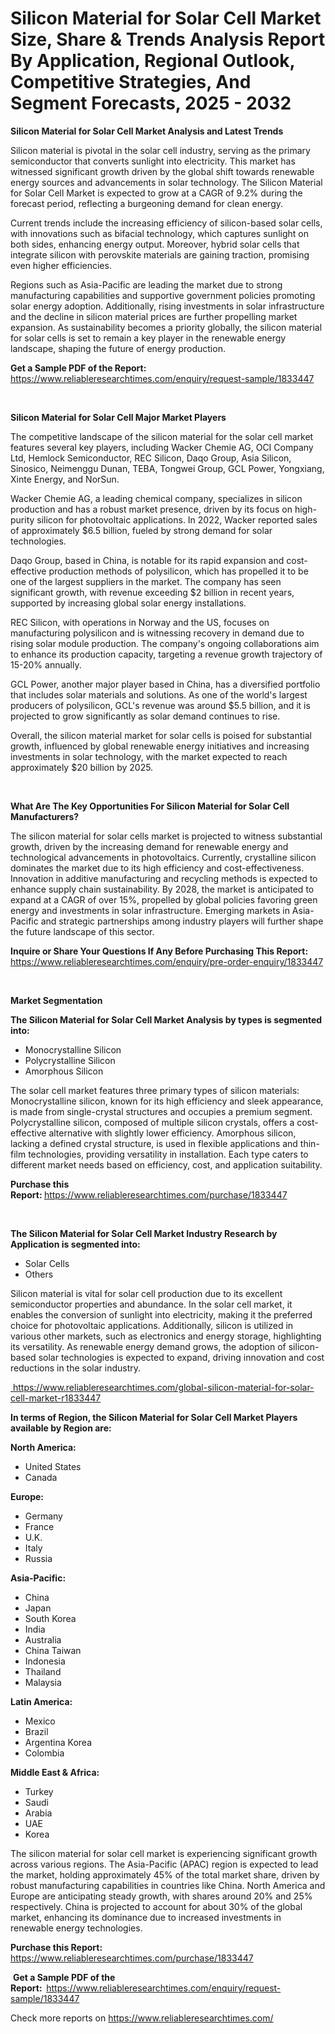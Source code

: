 <p><h1>Silicon Material for Solar Cell Market Size, Share & Trends Analysis Report By Application, Regional Outlook, Competitive Strategies, And Segment Forecasts, 2025 - 2032</h1></p><p><strong>Silicon Material for Solar Cell Market Analysis and Latest Trends</strong></p>
<p><p>Silicon material is pivotal in the solar cell industry, serving as the primary semiconductor that converts sunlight into electricity. This market has witnessed significant growth driven by the global shift towards renewable energy sources and advancements in solar technology. The Silicon Material for Solar Cell Market is expected to grow at a CAGR of 9.2% during the forecast period, reflecting a burgeoning demand for clean energy. </p><p>Current trends include the increasing efficiency of silicon-based solar cells, with innovations such as bifacial technology, which captures sunlight on both sides, enhancing energy output. Moreover, hybrid solar cells that integrate silicon with perovskite materials are gaining traction, promising even higher efficiencies. </p><p>Regions such as Asia-Pacific are leading the market due to strong manufacturing capabilities and supportive government policies promoting solar energy adoption. Additionally, rising investments in solar infrastructure and the decline in silicon material prices are further propelling market expansion. As sustainability becomes a priority globally, the silicon material for solar cells is set to remain a key player in the renewable energy landscape, shaping the future of energy production.</p></p>
<p><strong>Get a Sample PDF of the Report:&nbsp;</strong> <a href="https://www.reliableresearchtimes.com/enquiry/request-sample/1833447?utm_campaign=2937&utm_medium=2&utm_source=Github&utm_content=ia&utm_term=26032025&utm_id=silicon-material-for-solar-cell">https://www.reliableresearchtimes.com/enquiry/request-sample/1833447</a></p>
<p>&nbsp;</p>
<p><strong>Silicon Material for Solar Cell Major Market Players</strong></p>
<p><p>The competitive landscape of the silicon material for the solar cell market features several key players, including Wacker Chemie AG, OCI Company Ltd, Hemlock Semiconductor, REC Silicon, Daqo Group, Asia Silicon, Sinosico, Neimenggu Dunan, TEBA, Tongwei Group, GCL Power, Yongxiang, Xinte Energy, and NorSun. </p><p>Wacker Chemie AG, a leading chemical company, specializes in silicon production and has a robust market presence, driven by its focus on high-purity silicon for photovoltaic applications. In 2022, Wacker reported sales of approximately $6.5 billion, fueled by strong demand for solar technologies.</p><p>Daqo Group, based in China, is notable for its rapid expansion and cost-effective production methods of polysilicon, which has propelled it to be one of the largest suppliers in the market. The company has seen significant growth, with revenue exceeding $2 billion in recent years, supported by increasing global solar energy installations.</p><p>REC Silicon, with operations in Norway and the US, focuses on manufacturing polysilicon and is witnessing recovery in demand due to rising solar module production. The company's ongoing collaborations aim to enhance its production capacity, targeting a revenue growth trajectory of 15-20% annually.</p><p>GCL Power, another major player based in China, has a diversified portfolio that includes solar materials and solutions. As one of the world's largest producers of polysilicon, GCL's revenue was around $5.5 billion, and it is projected to grow significantly as solar demand continues to rise.</p><p>Overall, the silicon material market for solar cells is poised for substantial growth, influenced by global renewable energy initiatives and increasing investments in solar technology, with the market expected to reach approximately $20 billion by 2025.</p></p>
<p>&nbsp;</p>
<p><strong>What Are The Key Opportunities For Silicon Material for Solar Cell Manufacturers?</strong></p>
<p><p>The silicon material for solar cells market is projected to witness substantial growth, driven by the increasing demand for renewable energy and technological advancements in photovoltaics. Currently, crystalline silicon dominates the market due to its high efficiency and cost-effectiveness. Innovation in additive manufacturing and recycling methods is expected to enhance supply chain sustainability. By 2028, the market is anticipated to expand at a CAGR of over 15%, propelled by global policies favoring green energy and investments in solar infrastructure. Emerging markets in Asia-Pacific and strategic partnerships among industry players will further shape the future landscape of this sector.</p></p>
<p><strong>Inquire or Share Your Questions If Any Before Purchasing This Report:</strong> <a href="https://www.reliableresearchtimes.com/enquiry/pre-order-enquiry/1833447?utm_campaign=2937&utm_medium=2&utm_source=Github&utm_content=ia&utm_term=26032025&utm_id=silicon-material-for-solar-cell">https://www.reliableresearchtimes.com/enquiry/pre-order-enquiry/1833447</a></p>
<p>&nbsp;</p>
<p><strong>Market Segmentation</strong></p>
<p><strong>The Silicon Material for Solar Cell Market Analysis by types is segmented into:</strong></p>
<p><ul><li>Monocrystalline Silicon</li><li>Polycrystalline Silicon</li><li>Amorphous Silicon</li></ul></p>
<p><p>The solar cell market features three primary types of silicon materials: Monocrystalline silicon, known for its high efficiency and sleek appearance, is made from single-crystal structures and occupies a premium segment. Polycrystalline silicon, composed of multiple silicon crystals, offers a cost-effective alternative with slightly lower efficiency. Amorphous silicon, lacking a defined crystal structure, is used in flexible applications and thin-film technologies, providing versatility in installation. Each type caters to different market needs based on efficiency, cost, and application suitability.</p></p>
<p><strong>Purchase this Report:&nbsp;</strong><a href="https://www.reliableresearchtimes.com/purchase/1833447?utm_campaign=2937&utm_medium=2&utm_source=Github&utm_content=ia&utm_term=26032025&utm_id=silicon-material-for-solar-cell">https://www.reliableresearchtimes.com/purchase/1833447</a></p>
<p>&nbsp;</p>
<p><strong>The Silicon Material for Solar Cell Market Industry Research by Application is segmented into:</strong></p>
<p><ul><li>Solar Cells</li><li>Others</li></ul></p>
<p><p>Silicon material is vital for solar cell production due to its excellent semiconductor properties and abundance. In the solar cell market, it enables the conversion of sunlight into electricity, making it the preferred choice for photovoltaic applications. Additionally, silicon is utilized in various other markets, such as electronics and energy storage, highlighting its versatility. As renewable energy demand grows, the adoption of silicon-based solar technologies is expected to expand, driving innovation and cost reductions in the solar industry.</p></p>
<p><a href="https://www.reliableresearchtimes.com/global-silicon-material-for-solar-cell-market-r1833447?utm_campaign=2937&utm_medium=2&utm_source=Github&utm_content=ia&utm_term=26032025&utm_id=silicon-material-for-solar-cell">&nbsp;https://www.reliableresearchtimes.com/global-silicon-material-for-solar-cell-market-r1833447</a></p>
<p><strong>In terms of Region, the Silicon Material for Solar Cell Market Players available by Region are:</strong></p>
<p>
    <p> <strong> North America: </strong>
        <ul>
            <li>United States</li>
            <li>Canada</li>
        </ul>
        </p> 
    <p> <strong> Europe: </strong>
        <ul>
            <li>Germany</li>
            <li>France</li>
            <li>U.K.</li>
            <li>Italy</li>
            <li>Russia</li>
        </ul>
        </p> 
    <p> <strong> Asia-Pacific: </strong>
        <ul>
            <li>China</li>
            <li>Japan</li>
            <li>South Korea</li>
            <li>India</li>
            <li>Australia</li>
            <li>China Taiwan</li>
            <li>Indonesia</li>
            <li>Thailand</li>
            <li>Malaysia</li>
        </ul>
        </p> 
    <p> <strong> Latin America: </strong>
        <ul>
            <li>Mexico</li>
            <li>Brazil</li>
            <li>Argentina Korea</li>
            <li>Colombia</li>
        </ul>
        </p> 
    <p> <strong> Middle East & Africa: </strong>
        <ul>
            <li>Turkey</li>
            <li>Saudi</li>
            <li>Arabia</li>
            <li>UAE</li>
            <li>Korea</li>
        </ul>
    </p>
    </p>
<p><p>The silicon material for solar cell market is experiencing significant growth across various regions. The Asia-Pacific (APAC) region is expected to lead the market, holding approximately 45% of the total market share, driven by robust manufacturing capabilities in countries like China. North America and Europe are anticipating steady growth, with shares around 20% and 25% respectively. China is projected to account for about 30% of the global market, enhancing its dominance due to increased investments in renewable energy technologies.</p></p>
<p><strong>Purchase this Report: </strong><a href="https://www.reliableresearchtimes.com/purchase/1833447?utm_campaign=2937&utm_medium=2&utm_source=Github&utm_content=ia&utm_term=26032025&utm_id=silicon-material-for-solar-cell">https://www.reliableresearchtimes.com/purchase/1833447</a></p>
<p>&nbsp;<strong>Get a Sample PDF of the Report:&nbsp;&nbsp;</strong><a href="https://www.reliableresearchtimes.com/enquiry/request-sample/1833447?utm_campaign=2937&utm_medium=2&utm_source=Github&utm_content=ia&utm_term=26032025&utm_id=silicon-material-for-solar-cell">https://www.reliableresearchtimes.com/enquiry/request-sample/1833447</a></p>
<p><strong></strong></p>
<p>Check more reports on <a href="https://www.reliableresearchtimes.com/?utm_campaign=2937&utm_medium=2&utm_source=Github&utm_content=ia&utm_term=26032025&utm_id=silicon-material-for-solar-cell">https://www.reliableresearchtimes.com/</a></p>